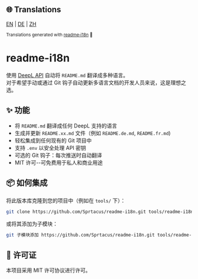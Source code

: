 <!-- readme-i18n start -->
## 🌐 Translations

[EN](../README.md) | [DE](README.DE.md) | [ZH](README.ZH.md)

<sub>Translations generated with [readme‑i18n](https://github.com/Sprtacus/readme-i18n/) 🚀</sub>
<!-- readme-i18n end -->

# readme-i18n

使用 [DeepL API](https://www.deepl.com/docs-api/) 自动将 `README.md` 翻译成多种语言。  
对于希望手动或通过 Git 钩子自动更新多语言文档的开发人员来说，这是理想之选。

## ✨ 功能

- 将 `README.md` 翻译成任何 DeepL 支持的语言
- 生成并更新 `README.xx.md` 文件（例如 `README.de.md`, `README.fr.md`)
- 轻松集成到任何现有的 Git 项目中
- 支持 `.env` 以安全处理 API 密钥
- 可选的 Git 钩子：每次推送时自动翻译
- MIT 许可--可免费用于私人和商业用途

## 📦 如何集成

将此版本库克隆到您的项目中（例如在 `tools/` 下）：

```bash
git clone https://github.com/Sprtacus/readme-i18n.git tools/readme-i18n
```
或将其添加为子模块：
```bash
git 子模块添加 https://github.com/Sprtacus/readme-i18n.git tools/readme-i18n
```

## 📄 许可证

本项目采用 MIT 许可协议进行许可。
